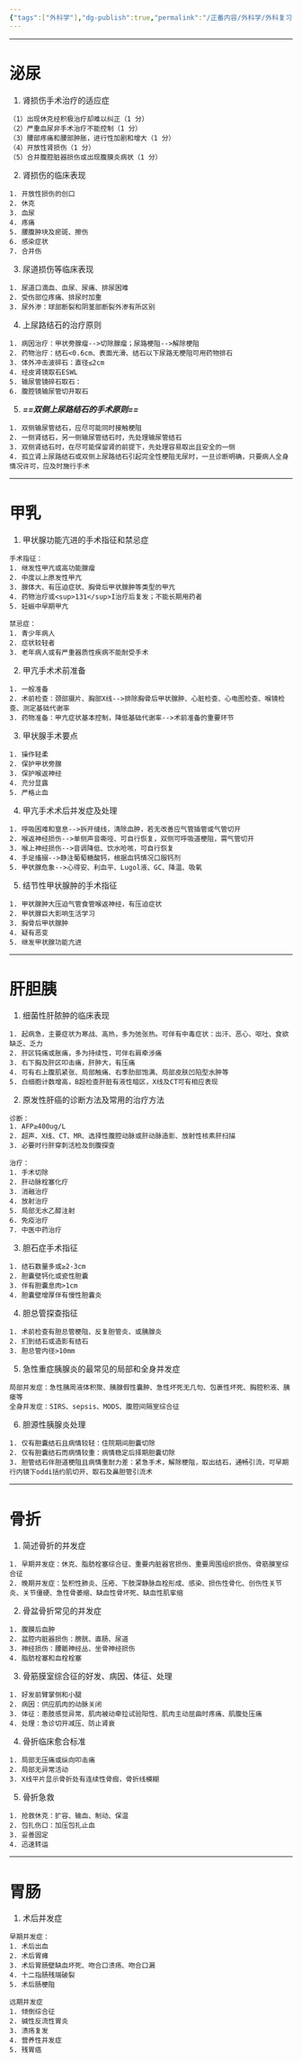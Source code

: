 ```yaml
---
{"tags":["外科学"],"dg-publish":true,"permalink":"/正番内容/外科学/外科复习/大题/","dgPassFrontmatter":true}
---
```


---
# 泌尿
1. 肾损伤手术治疗的适应症
```ad-hibox
（1）出现休克经积极治疗却难以纠正（1 分）
（2）严重血尿非手术治疗不能控制（1 分）
（3）腰部疼痛和腰部肿胀，进行性加剧和增大（1 分）
（4）开放性肾损伤（1 分）
（5）合并腹腔脏器损伤或出现腹膜炎病状（1 分）
```
2. 肾损伤的临床表现
```ad-hibox
1. 开放性损伤的创口
2. 休克
3. 血尿
4. 疼痛
5. 腰腹肿块及瘀斑、擦伤
6. 感染症状
7. 合并伤
```
3. 尿道损伤等临床表现
```ad-hibox
1. 尿道口滴血、血尿、尿痛、排尿困难
2. 受伤部位疼痛、排尿时加重
3. 尿外渗：球部断裂和阴茎部断裂外渗有所区别
```
4. 上尿路结石的治疗原则
```ad-hibox
1. 病因治疗：甲状旁腺瘤-->切除腺瘤；尿路梗阻-->解除梗阻
2. 药物治疗：结石<0.6cm、表面光滑、结石以下尿路无梗阻可用药物排石
3. 体外冲击波碎石：直径≤2cm
4. 经皮肾镜取石ESWL
5. 输尿管镜碎石取石：
6. 腹腔镜输尿管切开取石
```
5. ***==双侧上尿路结石的手术原则==***
```ad-hibox
1. 双侧输尿管结石，应尽可能同时接触梗阻
2. 一侧肾结石，另一侧输尿管结石时，先处理输尿管结石
3. 双侧肾结石时，在尽可能保留肾的前提下，先处理容易取出且安全的一侧
4. 孤立肾上尿路结石或双侧上尿路结石引起完全性梗阻无尿时，一旦诊断明确，只要病人全身情况许可，应及时施行手术
```
---
# 甲乳
1. 甲状腺功能亢进的手术指征和禁忌症
```ad-hibox
手术指征：
1. 继发性甲亢或高功能腺瘤
2. 中度以上原发性甲亢
3. 腺体大、有压迫症状、胸骨后甲状腺肿等类型的甲亢
4. 药物治疗或<sup>131</sup>I治疗后复发；不能长期用药者
5. 妊娠中早期甲亢

禁忌症：
1. 青少年病人
2. 症状较轻者
3. 老年病人或有严重器质性疾病不能耐受手术
```
2. 甲亢手术术前准备
```ad-hibox
1. 一般准备
2. 术前检查：颈部摄片、胸部X线-->排除胸骨后甲状腺肿、心脏检查、心电图检查、喉镜检查、测定基础代谢率
3. 药物准备：甲亢症状基本控制，降低基础代谢率-->术前准备的重要环节
```
3. 甲状腺手术要点
```ad-hibox
1. 操作轻柔
2. 保护甲状旁腺
3. 保护喉返神经
4. 充分显露
5. 严格止血
```
4. 甲亢手术术后并发症及处理
```ad-hibox
1. 呼吸困难和窒息-->拆开缝线，清除血肿，若无改善应气管插管或气管切开
2. 喉返神经损伤-->单侧声音嘶哑、可自行恢复，双侧可呼吸道梗阻，需气管切开
3. 喉上神经损伤-->音调降低、饮水呛咳，可自行恢复
4. 手足搐搦-->静注葡萄糖酸钙，根据血钙情况口服钙剂
5. 甲状腺危象-->心得安、利血平、Lugol液、GC、降温、吸氧
```
5. 结节性甲状腺肿的手术指征
```ad-hibox
1. 甲状腺肿大压迫气管食管喉返神经，有压迫症状
2. 甲状腺巨大影响生活学习
3. 胸骨后甲状腺肿
4. 疑有恶变
5. 继发甲状腺功能亢进
```
---
# 肝胆胰
1. 细菌性肝脓肿的临床表现
```ad-hibox
1. 起病急，主要症状为寒战、高热，多为弛张热。可伴有中毒症状：出汗、恶心、呕吐、食欲缺乏、乏力
2. 肝区钝痛或胀痛，多为持续性，可伴右肩牵涉痛
3. 右下胸及肝区叩击痛，肝肿大，有压痛
4. 可有右上腹肌紧张、局部触痛、右季肋部饱满、局部皮肤凹陷型水肿等
5. 白细胞计数增高，B超检查肝脏有液性暗区，X线及CT可有相应表现
```
2. 原发性肝癌的诊断方法及常用的治疗方法
```ad-hibox
诊断：
1. AFP≥400ug/L
2. 超声、X线、CT、MR、选择性腹腔动脉或肝动脉造影、放射性核素肝扫描
3. 必要时行肝穿刺活检及剖腹探查

治疗：
1. 手术切除
2. 肝动脉栓塞化疗
3. 消融治疗
4. 放射治疗
5. 局部无水乙醇注射
6. 免疫治疗
7. 中医中药治疗
```
3. 胆石症手术指征
```ad-hibox
1. 结石数量多或≥2-3cm
2. 胆囊壁钙化或瓷性胆囊
3. 伴有胆囊息肉>1cm
4. 胆囊壁增厚伴有慢性胆囊炎
```
4. 胆总管探查指征
```ad-hibox
1. 术前检查有胆总管梗阻、反复胆管炎、或胰腺炎
2. 扪到结石或造影有结石
3. 胆总管内径>10mm
```
5. 急性重症胰腺炎的最常见的局部和全身并发症
```ad-hibox
局部并发症：急性胰周液体积聚、胰腺假性囊肿、急性坏死无几句、包裹性坏死、胸腔积液、胰瘘等
全身并发症：SIRS、sepsis、MODS、腹腔间隔室综合征
```
6. 胆源性胰腺炎处理
```ad-hibox
1. 仅有胆囊结石且病情较轻：住院期间胆囊切除
2. 仅有胆囊结石而病情较重：病情稳定后择期胆囊切除
3. 胆管结石伴胆道梗阻且病情重耐力差：紧急手术，解除梗阻，取出结石，通畅引流，可早期行内镜下oddi括约肌切开、取石及鼻胆管引流术
```
---
# 骨折
1. 简述骨折的并发症
```ad-hibox
1. 早期并发症：休克、脂肪栓塞综合征、重要内脏器官损伤、重要周围组织损伤、骨筋膜室综合征
2. 晚期并发症：坠积性肺炎、压疮、下肢深静脉血栓形成、感染、损伤性骨化、创伤性关节炎、关节僵硬、急性骨萎缩、缺血性骨坏死、缺血性肌挛缩
```
2. 骨盆骨折常见的并发症
```ad-hibox
1. 腹膜后血肿
2. 盆腔内脏器损伤：膀胱、直肠、尿道
3. 神经损伤：腰骶神经丛、坐骨神经损伤
4. 脂肪栓塞和血栓栓塞
```
3. 骨筋膜室综合征的好发、病因、体征、处理
```ad-hibox
1. 好发前臂掌侧和小腿
2. 病因：供应肌肉的动脉关闭
3. 体征：患肢感觉异常、肌肉被动牵拉试验阳性、肌肉主动屈曲时疼痛、肌腹处压痛
4. 处理：急诊切开减压、防止肾衰
```
4. 骨折临床愈合标准
```ad-hibox
1. 局部无压痛或纵向叩击痛
2. 局部无异常活动
3. X线平片显示骨折处有连续性骨痂，骨折线模糊
```
5. 骨折急救
```ad-hibox
1. 抢救休克：扩容、输血、制动、保温
2. 包扎伤口：加压包扎止血
3. 妥善固定
4. 迅速转运
```

---
# 胃肠
1. 术后并发症
```ad-hibox
早期并发症：
1. 术后出血
2. 术后胃瘫
3. 术后胃肠壁缺血坏死、吻合口溃疡、吻合口漏
4. 十二指肠残端破裂
5. 术后肠梗阻

远期并发症
1. 倾倒综合征
2. 碱性反流性胃炎
3. 溃疡复发
4. 营养性并发症
5. 残胃癌
```